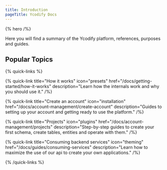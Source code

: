 ```yaml
---
title: Introduction
pageTitle: Ycodify Docs
---
```


{% hero /%}

Here you will find a summary of the Ycodify platform, references, purposes and guides.

## Popular Topics

{% quick-links %}

{% quick-link title="How it works" icon="presets" href="/docs/getting-started/how-it-works" description="Learn how the internals work and why you should use it." /%}

{% quick-link title="Create an account" icon="installation" href="/docs/account-management/create-account" description="Guides to setting up your account and getting ready to use the platform." /%}

{% quick-link title="Projects" icon="plugins" href="/docs/account-management/projects" description="Step-by-step guides to create your first schema, create tables, entities and operate with them." /%}

{% quick-link title="Consuming backend services" icon="theming" href="/docs/guides/consuming-services" description="Learn how to maximize the use of our api to create your own applications." /%}

{% /quick-links %}
